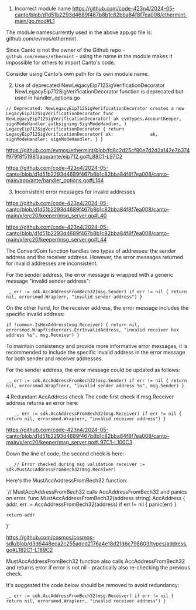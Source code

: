 1. Incorrect module name
https://github.com/code-423n4/2024-05-canto/blob/d1d51b2293d4689f467b8b1c82bba84f8f7ea008/ethermint-main/go.mod#L1

The module namescurrently used in the above app.go file is:
github.com/evmos/ethermint

Since Canto is not the owner of the Github repo - `github.com/evmos/ethermint` - using the name in the module makes it impossible for others to import Canto's code.

Consider using Canto's own path for its own module name.

2. Use of deprecated NewLegacyEip712SigVerificationDecorator 
NewLegacyEip712SigVerificationDecorator function is deprecated but used in handler_options.go

`// Deprecated: NewLegacyEip712SigVerificationDecorator creates a new LegacyEip712SigVerificationDecorator
func NewLegacyEip712SigVerificationDecorator(
	ak evmtypes.AccountKeeper,
	signModeHandler authsigning.SignModeHandler,
) LegacyEip712SigVerificationDecorator {
	return LegacyEip712SigVerificationDecorator{
		ak:              ak,
		signModeHandler: signModeHandler,
	}
}`

https://github.com/evmos/ethermint/blob/fd8c2d25cf80e7d2d2a142e7b374f979f8f51981/app/ante/eip712.go#L88C1-L97C2

https://github.com/code-423n4/2024-05-canto/blob/d1d51b2293d4689f467b8b1c82bba84f8f7ea008/canto-main/app/ante/handler_options.go#L144


3. Inconsistent error messages for invalid addresses

https://github.com/code-423n4/2024-05-canto/blob/d1d51b2293d4689f467b8b1c82bba84f8f7ea008/canto-main/x/erc20/keeper/msg_server.go#L40

https://github.com/code-423n4/2024-05-canto/blob/d1d51b2293d4689f467b8b1c82bba84f8f7ea008/canto-main/x/erc20/keeper/msg_server.go#L44

The ConvertCoin function handles two types of addresses: the sender address and the receiver address. However, the error messages returned for invalid addresses are inconsistent.

For the sender address, the error message is wrapped with a generic message "invalid sender address":

`_, err := sdk.AccAddressFromBech32(msg.Sender)
	if err != nil {
		return nil, errorsmod.Wrap(err, "invalid sender address")
	}`

On the other hand, for the receiver address, the error message includes the specific invalid address:

`if !common.IsHexAddress(msg.Receiver) {
		return nil, errorsmod.Wrapf(sdkerrors.ErrInvalidAddress, "invalid receiver hex address %s", msg.Receiver)
	}
`

To maintain consistency and provide more informative error messages, it is recommended to include the specific invalid address in the error message for both sender and receiver addresses.

For the sender address, the error message could be updated as follows:

`_, err := sdk.AccAddressFromBech32(msg.Sender)
if err != nil {
    return nil, errorsmod.Wrapf(err, "invalid sender address %s", msg.Sender)
}
`

4.Redundant AccAddress check
The code first check if msg.Receiver address returns an error here:

`	_, err := sdk.AccAddressFromBech32(msg.Receiver)
	if err != nil {
		return nil, errorsmod.Wrap(err, "invalid receiver address")
	}`

https://github.com/code-423n4/2024-05-canto/blob/d1d51b2293d4689f467b8b1c82bba84f8f7ea008/canto-main/x/erc20/keeper/msg_server.go#L97C1-L100C3

Down the line of code, the second check is here:

`	// Error checked during msg validation
	receiver := sdk.MustAccAddressFromBech32(msg.Receiver)`

Here's the MustAccAddressFromBech32 function:

`// MustAccAddressFromBech32 calls AccAddressFromBech32 and panics on error.
func MustAccAddressFromBech32(address string) AccAddress {
	addr, err := AccAddressFromBech32(address)
	if err != nil {
		panic(err)
	}

	return addr
}`

https://github.com/cosmos/cosmos-sdk/blob/d3d6448eca2c255adcd2176a4e18d21d6c798603/types/address.go#L182C1-L189C2

MustAccAddressFromBech32 function also calls AccAddressFromBech32 and returns error if error is not nil - practically also re-checking the previous check.

It's suggested the code below should be removed to avoid redundancy:

`_, err := sdk.AccAddressFromBech32(msg.Receiver)
	if err != nil {
		return nil, errorsmod.Wrap(err, "invalid receiver address")
	}`






